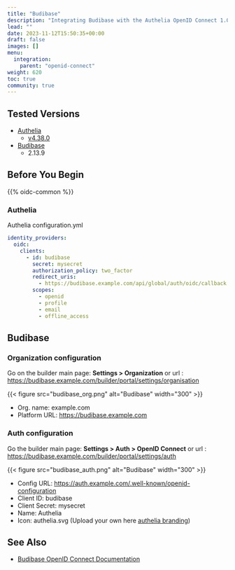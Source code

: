 ```yaml
---
title: "Budibase"
description: "Integrating Budibase with the Authelia OpenID Connect 1.0 Provider."
lead: ""
date: 2023-11-12T15:50:35+00:00
draft: false
images: []
menu:
  integration:
    parent: "openid-connect"
weight: 620
toc: true
community: true
---
```


## Tested Versions

- [Authelia]
  - [v4.38.0](https://github.com/authelia/authelia/releases/tag/v4.38.0)
- [Budibase]
  - 2.13.9

## Before You Begin

{{% oidc-common %}}

### Authelia

Authelia configuration.yml

```yaml
identity_providers:
  oidc:
    clients:
      - id: budibase
        secret: mysecret
        authorization_policy: two_factor
        redirect_uris:
          - https://budibase.example.com/api/global/auth/oidc/callback
        scopes:
          - openid
          - profile
          - email
          - offline_access
```

## Budibase

### Organization configuration

Go on the builder main page: **Settings > Organization** or url : https://budibase.example.com/builder/portal/settings/organisation

{{< figure src="budibase_org.png" alt="Budibase" width="300" >}}

- Org. name: example.com
- Platform URL: https://budibase.example.com

### Auth configuration

Go the builder main page: **Settings > Auth > OpenID Connect** or url : https://budibase.example.com/builder/portal/settings/auth

{{< figure src="budibase_auth.png" alt="Budibase" width="300" >}}

- Config URL: https://auth.example.com/.well-known/openid-configuration
- Client ID: budibase
- Client Secret: mysecret
- Name: Authelia
- Icon: authelia.svg (Upload your own here [authelia branding](https://www.authelia.com/reference/guides/branding/))

## See Also

- [Budibase OpenID Connect Documentation](https://docs.budibase.com/docs/openid-connect)

[Authelia]: https://www.authelia.com
[Budibase]: https://budibase.com
[OpenID Connect 1.0]: ../../openid-connect/introduction.md

